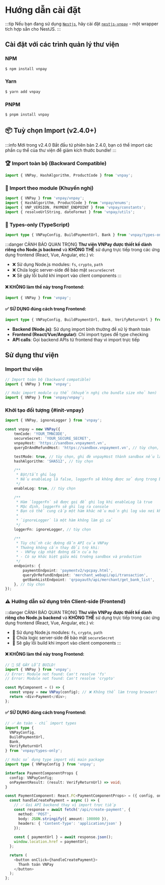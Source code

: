 # Hướng dẫn cài đặt

:::tip
Nếu bạn đang sử dụng [`Nestjs`](https://docs.nestjs.com), hãy cài đặt [`nestjs-vnpay`](https://github.com/lehuygiang28/nestjs-vnpay) - một wrapper tích hợp sẵn cho NestJS.
:::

## Cài đặt với các trình quản lý thư viện

### NPM

```bash
$ npm install vnpay
```

### Yarn

```bash
$ yarn add vnpay
```

### PNPM

```bash
$ pnpm install vnpay
```

## 📦 Tuỳ chọn Import (v2.4.0+)

:::info Mới trong v2.4.0
Bắt đầu từ phiên bản 2.4.0, bạn có thể import các phần cụ thể của thư viện để giảm kích thước bundle!
:::

### 🏆 Import toàn bộ (Backward Compatible)

```typescript
import { VNPay, HashAlgorithm, ProductCode } from 'vnpay';
```

### 🦩 Import theo module (Khuyến nghị)

```typescript
import { VNPay } from 'vnpay/vnpay';
import { HashAlgorithm, ProductCode } from 'vnpay/enums';
import { VNP_VERSION, PAYMENT_ENDPOINT } from 'vnpay/constants';
import { resolveUrlString, dateFormat } from 'vnpay/utils';
```

### 📘 Types-only (TypeScript)

```typescript
import type { VNPayConfig, BuildPaymentUrl, Bank } from 'vnpay/types-only';
```

:::danger CẢNH BÁO QUAN TRỌNG
**Thư viện VNPay được thiết kế dành riêng cho Node.js backend** và **KHÔNG THỂ** sử dụng trực tiếp trong các ứng dụng frontend (React, Vue, Angular, etc.) vì:

- ❌ Sử dụng Node.js modules: `fs`, `crypto`, `path`
- ❌ Chứa logic server-side để bảo mật `secureSecret`
- ❌ Sẽ gây lỗi build khi import vào client components
:::

#### ❌ KHÔNG làm thế này trong Frontend:

```typescript
import { VNPay } from 'vnpay';
```

#### ✅ SỬ DỤNG đúng cách trong Frontend:

```typescript
import type { VNPayConfig, BuildPaymentUrl, Bank, VerifyReturnUrl } from 'vnpay/types-only';
```

- **Backend (Node.js)**: Sử dụng import bình thường để xử lý thanh toán
- **Frontend (React/Vue/Angular)**: Chỉ import types để type checking
- **API calls**: Gọi backend APIs từ frontend thay vì import trực tiếp

## Sử dụng thư viện

### Import thư viện

```typescript
// Import toàn bộ (backward compatible)
import { VNPay } from 'vnpay';

// Hoặc import module cụ thể (khuyến nghị cho bundle size nhỏ hơn)
import { VNPay } from 'vnpay/vnpay';
```

### Khởi tạo đối tượng {#init-vnpay}

```typescript
import { VNPay, ignoreLogger } from 'vnpay';

const vnpay = new VNPay({
    tmnCode: 'YOUR_TMNCODE',
    secureSecret: 'YOUR_SECURE_SECRET',
    vnpayHost: 'https://sandbox.vnpayment.vn',
    queryDrAndRefundHost: 'https://sandbox.vnpayment.vn', // tùy chọn, trường hợp khi url của querydr và refund khác với url khởi tạo thanh toán (thường sẽ sử dụng cho production)

    testMode: true, // tùy chọn, ghi đè vnpayHost thành sandbox nếu là true
    hashAlgorithm: 'SHA512', // tùy chọn

    /**
     * Bật/tắt ghi log
     * Nếu enableLog là false, loggerFn sẽ không được sử dụng trong bất kỳ phương thức nào
     */
    enableLog: true, // tùy chọn

    /**
     * Hàm `loggerFn` sẽ được gọi để ghi log khi enableLog là true
     * Mặc định, loggerFn sẽ ghi log ra console
     * Bạn có thể cung cấp một hàm khác nếu muốn ghi log vào nơi khác
     *
     * `ignoreLogger` là một hàm không làm gì cả
     */
    loggerFn: ignoreLogger, // tùy chọn

    /**
     * Tùy chỉnh các đường dẫn API của VNPay
     * Thường không cần thay đổi trừ khi:
     * - VNPay cập nhật đường dẫn của họ
     * - Có sự khác biệt giữa môi trường sandbox và production
     */
    endpoints: {
        paymentEndpoint: 'paymentv2/vpcpay.html',
        queryDrRefundEndpoint: 'merchant_webapi/api/transaction',
        getBankListEndpoint: 'qrpayauth/api/merchant/get_bank_list',
    }, // tùy chọn
});
```

### ⚠️ **Hướng dẫn sử dụng trên Client-side (Frontend)**

:::danger CẢNH BÁO QUAN TRỌNG
**Thư viện VNPay được thiết kế dành riêng cho Node.js backend** và **KHÔNG THỂ** sử dụng trực tiếp trong các ứng dụng frontend (React, Vue, Angular, etc.) vì:

- 🚫 Sử dụng Node.js modules: `fs`, `crypto`, `path`  
- 🚫 Chứa logic server-side để bảo mật `secureSecret`
- 🚫 Sẽ gây lỗi build khi import vào client components
:::

#### ❌ **KHÔNG làm thế này trong Frontend:**

```typescript
// 🚫 SẼ GÂY LỖI BUILD!
import { VNPay } from 'vnpay';
// Error: Module not found: Can't resolve 'fs'
// Error: Module not found: Can't resolve 'crypto'

const MyComponent = () => {
  const vnpay = new VNPay(config); // ❌ Không thể làm trong browser!
  return <div>Payment</div>;
};
```

#### ✅ **SỬ DỤNG đúng cách trong Frontend:**

```typescript
// ✅ An toàn - chỉ import types
import type { 
  VNPayConfig, 
  BuildPaymentUrl, 
  Bank, 
  VerifyReturnUrl 
} from 'vnpay/types-only';

// Hoặc sử dụng type import với main package
import type { VNPayConfig } from 'vnpay';

interface PaymentComponentProps {
  config: VNPayConfig;
  onPaymentResult: (result: VerifyReturnUrl) => void;
}

const PaymentComponent: React.FC<PaymentComponentProps> = ({ config, onPaymentResult }) => {
  const handleCreatePayment = async () => {
    // ✅ Gọi API backend thay vì import trực tiếp
    const response = await fetch('/api/create-payment', {
      method: 'POST',
      body: JSON.stringify({ amount: 100000 }),
      headers: { 'Content-Type': 'application/json' }
    });
    
    const { paymentUrl } = await response.json();
    window.location.href = paymentUrl;
  };

  return (
    <button onClick={handleCreatePayment}>
      Thanh toán VNPay
    </button>
  );
};
```
